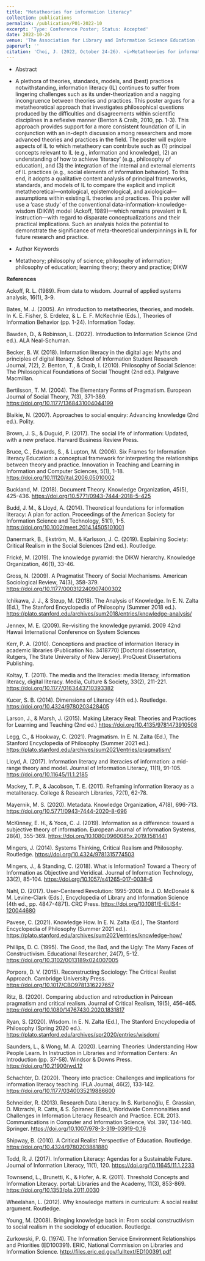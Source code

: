 ```yaml
---
title: "Metatheories for information literacy"
collection: publications
permalink: /publication/P01-2022-10
excerpt: 'Type: Conference Poster; Status: Accepted'
date: 2022-10-26
venue: 'The Association for Library and Information Science Education (ALISE) 2022 Annual Conference'
paperurl: ''
citation: 'Choi, J. (2022, October 24-26). <i>Metatheories for information literacy</i> [Poster]. The Association for Library and Information Science Education 2022 Annucal Conference, Pittsburgh, PA, USA.'
---
```


- Abstract
- A plethora of theories, standards, models, and (best) practices notwithstanding, information literacy (IL) continues to suffer from lingering challenges such as its under-theorization and a nagging incongruence between theories and practices. This poster argues for a metatheoretical approach that investigates philosophical questions produced by the difficulties and disagreements within scientific disciplines in a reflexive manner (Benton & Craib, 2010, pp. 1-3). This approach provides support for a more consistent foundation of IL in conjunction with an in-depth discussion among researchers and more advanced theories and practices in the field. The poster will explore aspects of IL to which metatheory can contribute such as (1) principal concepts relevant to IL (e.g., information and knowledge), (2) an understanding of how to achieve ‘literacy’ (e.g., philosophy of education), and (3) the integration of the internal and external elements of IL practices (e.g., social elements of information behavior). To this end, it adopts a qualitative content analysis of principal frameworks, standards, and models of IL to compare the explicit and implicit metatheoretical—ontological, epistemological, and axiological—assumptions within existing IL theories and practices. This poster will use a ‘case study’ of the conventional data-information-knowledge-wisdom (DIKW) model (Ackoff, 1989)—which remains prevalent in IL instruction—with regard to disparate conceptualizations and their practical implications. Such an analysis holds the potential to demonstrate the significance of meta-theoretical underpinnings in IL for future research and practice.

- Author Keywords
- Metatheory; philosophy of science; philosophy of information; philosophy of education; learning theory; theory and practice; DIKW

**References**

Ackoff, R. L. (1989). From data to wisdom. Journal of applied systems analysis, 16(1), 3-9. 

Bates, M. J. (2005). An introduction to metatheories, theories, and models. In K. E. Fisher, S. Erdelez, & L. E. F. McKechnie (Eds.), Theories of Information Behavior (pp. 1-24). Information Today. 

Bawden, D., & Robinson, L. (2022). Introduction to Information Science (2nd ed.). ALA Neal-Schuman. 

Becker, B. W. (2018). Information literacy in the digital age: Myths and principles of digital literacy. School of Information Student Research Journal, 7(2), 2. 
Benton, T., & Craib, I. (2010). Philosophy of Social Science: The Philosophical Foundations of Social Thought (2nd ed.). Palgrave Macmillan.

Bertilsson, T. M. (2004). The Elementary Forms of Pragmatism. European Journal of Social Theory, 7(3), 371-389. https://doi.org/10.1177/1368431004044199 

Blaikie, N. (2007). Approaches to social enquiry: Advancing knowledge (2nd ed.). Polity. 

Brown, J. S., & Duguid, P. (2017). The social life of information: Updated, with a new preface. Harvard Business Review Press. 

Bruce, C., Edwards, S., & Lupton, M. (2006). Six Frames for Information literacy Education: a conceptual framework for interpreting the relationships between theory and practice. Innovation in Teaching and Learning in Information and Computer Sciences, 5(1), 1-18. https://doi.org/10.11120/ital.2006.05010002 

Buckland, M. (2018). Document Theory. Knowledge Organization, 45(5), 425-436. https://doi.org/10.5771/0943-7444-2018-5-425 

Budd, J. M., & Lloyd, A. (2014). Theoretical foundations for information literacy: A plan for action. Proceedings of the American Society for Information Science and Technology, 51(1), 1-5. https://doi.org/10.1002/meet.2014.14505101001 

Danermark, B., Ekström, M., & Karlsson, J. C. (2019). Explaining Society: Critical Realism in the Social Sciences (2nd ed.). Routledge. 

Frické, M. (2019). The knowledge pyramid: the DIKW hierarchy. Knowledge Organization, 46(1), 33-46. 

Gross, N. (2009). A Pragmatist Theory of Social Mechanisms. American Sociological Review, 74(3), 358-379. https://doi.org/10.1177/000312240907400302 

Ichikawa, J. J., & Steup, M. (2018). The Analysis of Knowledge. In E. N. Zalta (Ed.), The Stanford Encyclopedia of Philosophy (Summer 2018 ed.). https://plato.stanford.edu/archives/sum2018/entries/knowledge-analysis/ 

Jennex, M. E. (2009). Re-visiting the knowledge pyramid. 2009 42nd Hawaii International Conference on System Sciences

Kerr, P. A. (2010). Conceptions and practice of information literacy in academic libraries (Publication No. 3418770) [Doctoral dissertation, Rutgers, The State University of New Jersey]. ProQuest Dissertations Publishing.

Koltay, T. (2011). The media and the literacies: media literacy, information literacy, digital literacy. Media, Culture & Society, 33(2), 211-221. https://doi.org/10.1177/0163443710393382 

Kucer, S. B. (2014). Dimensions of Literacy (4th ed.). Routledge. https://doi.org/10.4324/9780203428405 

Larson, J., & Marsh, J. (2015). Making Literacy Real: Theories and Practices for Learning and Teaching (2nd ed.)  https://doi.org/10.4135/9781473910508 

Legg, C., & Hookway, C. (2021). Pragmatism. In E. N. Zalta (Ed.), The Stanford Encyclopedia of Philosophy (Summer 2021 ed.). https://plato.stanford.edu/archives/sum2021/entries/pragmatism/ 

Lloyd, A. (2017). Information literacy and literacies of information: a mid-range theory and model. Journal of Information Literacy, 11(1), 91-105. https://doi.org/10.11645/11.1.2185 

Mackey, T. P., & Jacobson, T. E. (2011). Reframing information literacy as a metaliteracy. College & Research Libraries, 72(1), 62-78. 

Mayernik, M. S. (2020). Metadata. Knowledge Organization, 47(8), 696-713. https://doi.org/10.5771/0943-7444-2020-8-696 

McKinney, E. H., & Yoos, C. J. (2019). Information as a difference: toward a subjective theory of information. European Journal of Information Systems, 28(4), 355-369. https://doi.org/10.1080/0960085x.2019.1581441 

Mingers, J. (2014). Systems Thinking, Critical Realism and Philosophy. Routledge. https://doi.org/10.4324/9781315774503 

Mingers, J., & Standing, C. (2018). What is Information? Toward a Theory of Information as Objective and Veridical. Journal of Information Technology, 33(2), 85-104. https://doi.org/10.1057/s41265-017-0038-6 

Nahl, D. (2017). User-Centered Revolution: 1995-2008. In J. D. McDonald & M. Levine-Clark (Eds.), Encyclopedia of Library and Information Science (4th ed., pp. 4847-4871). CRC Press. https://doi.org/10.1081/E-ELIS4-120044680 

Pavese, C. (2021). Knowledge How. In E. N. Zalta (Ed.), The Stanford Encyclopedia of Philosophy (Summer 2021 ed.). https://plato.stanford.edu/archives/sum2021/entries/knowledge-how/ 

Phillips, D. C. (1995). The Good, the Bad, and the Ugly: The Many Faces of Constructivism. Educational Researcher, 24(7), 5-12. https://doi.org/10.3102/0013189x024007005 

Porpora, D. V. (2015). Reconstructing Sociology: The Critical Realist Approach. Cambridge University Press. https://doi.org/10.1017/CBO9781316227657 

Ritz, B. (2020). Comparing abduction and retroduction in Peircean pragmatism and critical realism. Journal of Critical Realism, 19(5), 456-465. https://doi.org/10.1080/14767430.2020.1831817 

Ryan, S. (2020). Wisdom. In E. N. Zalta (Ed.), The Stanford Encyclopedia of Philosophy (Spring 2020 ed.). https://plato.stanford.edu/archives/spr2020/entries/wisdom/ 

Saunders, L., & Wong, M. A. (2020). Learning Theories: Understanding How People Learn. In Instruction in Libraries and Information Centers: An Introduction (pp. 37-58). Windsor & Downs Press. https://doi.org/10.21900/wd.12 

Schachter, D. (2020). Theory into practice: Challenges and implications for information literacy teaching. IFLA Journal, 46(2), 133-142. https://doi.org/10.1177/0340035219886600 

Schneider, R. (2013). Research Data Literacy. In S. Kurbanoğlu, E. Grassian, D. Mizrachi, R. Catts, & S. Špiranec (Eds.), Worldwide Commonalities and Challenges in Information Literacy Research and Practice. ECIL 2013. Communications in Computer and Information Science, Vol. 397, 134-140. Springer. https://doi.org/10.1007/978-3-319-03919-0_16 

Shipway, B. (2010). A Critical Realist Perspective of Education. Routledge. https://doi.org/10.4324/9780203881880 

Todd, R. J. (2017). Information Literacy: Agendas for a Sustainable Future. Journal of Information Literacy, 11(1), 120. https://doi.org/10.11645/11.1.2233 

Townsend, L., Brunetti, K., & Hofer, A. R. (2011). Threshold Concepts and Information Literacy. portal: Libraries and the Academy, 11(3), 853-869. https://doi.org/10.1353/pla.2011.0030 

Wheelahan, L. (2012). Why knowledge matters in curriculum: A social realist argument. Routledge. 

Young, M. (2008). Bringing knowledge back in: From social constructivism to social realism in the sociology of education. Routledge. 

Zurkowski, P. G. (1974). The Information Service Environment Relationships and Priorities (ED100391). ERIC, National Commission on Libraries and Information Science. http://files.eric.ed.gov/fulltext/ED100391.pdf 
